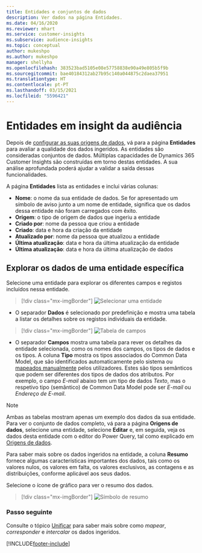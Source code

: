 ```yaml
---
title: Entidades e conjuntos de dados
description: Ver dados na página Entidades.
ms.date: 04/16/2020
ms.reviewer: mhart
ms.service: customer-insights
ms.subservice: audience-insights
ms.topic: conceptual
author: mukeshpo
ms.author: mukeshpo
manager: shellyha
ms.openlocfilehash: 383523bad5105e08e57758838e90a49e805b5f9b
ms.sourcegitcommit: bae40184312ab27b95c140a044875c2daea37951
ms.translationtype: HT
ms.contentlocale: pt-PT
ms.lasthandoff: 03/15/2021
ms.locfileid: "5596421"
---
```

# <a name="entities-in-audience-insights"></a>Entidades em insight da audiência

Depois de [configurar as suas origens de dados](data-sources.md), vá para a página **Entidades** para avaliar a qualidade dos dados ingeridos. As entidades são consideradas conjuntos de dados. Múltiplas capacidades de Dynamics 365 Customer Insights são construídas em torno destas entidades. A sua análise aprofundada poderá ajudar a validar a saída dessas funcionalidades.

A página **Entidades** lista as entidades e inclui várias colunas:

- **Nome**: o nome da sua entidade de dados. Se for apresentado um símbolo de aviso junto a um nome de entidade, significa que os dados dessa entidade não foram carregados com êxito.
- **Origem**: o tipo de origem de dados que ingeriu a entidade
- **Criado por**: nome da pessoa que criou a entidade
- **Criado**: data e hora da criação da entidade
- **Atualizado por**: nome da pessoa que atualizou a entidade
- **Última atualização**: data e hora da última atualização da entidade
- **Última atualização**: data e hora da última atualização de dados

## <a name="exploring-a-specific-entitys-data"></a>Explorar os dados de uma entidade específica

Selecione uma entidade para explorar os diferentes campos e registos incluídos nessa entidade.

> [!div class="mx-imgBorder"]
> ![Selecionar uma entidade](media/data-manager-entities-data.png "Selecionar uma entidade")

- O separador **Dados** é selecionado por predefinição e mostra uma tabela a listar os detalhes sobre os registos individuais da entidade.

> [!div class="mx-imgBorder"]
> ![Tabela de campos](media/data-manager-entities-fields.PNG "Tabela de campos")

- O separador **Campos** mostra uma tabela para rever os detalhes da entidade selecionada, como os nomes dos campos, os tipos de dados e os tipos. A coluna **Tipo** mostra os tipos associados do Common Data Model, que são identificados automaticamente pelo sistema ou [mapeados manualmente](map-entities.md) pelos utilizadores. Estes são tipos semânticos que podem ser diferentes dos tipos de dados dos atributos. Por exemplo, o campo *E-mail* abaixo tem um tipo de dados *Texto*, mas o respetivo tipo (semântico) de Common Data Model pode ser *E-mail* ou *Endereço de E-mail*.

> [!NOTE]
> Ambas as tabelas mostram apenas um exemplo dos dados da sua entidade. Para ver o conjunto de dados completo, vá para a página **Origens de dados**, selecione uma entidade, selecione **Editar** e, em seguida, veja os dados desta entidade com o editor do Power Query, tal como explicado em [Origens de dados](data-sources.md).

Para saber mais sobre os dados ingeridos na entidade, a coluna **Resumo** fornece algumas características importantes dos dados, tais como os valores nulos, os valores em falta, os valores exclusivos, as contagens e as distribuições, conforme aplicável aos seus dados.

Selecione o ícone de gráfico para ver o resumo dos dados.

> [!div class="mx-imgBorder"]
> ![Símbolo de resumo](media/data-manager-entities-summary.png "Tabela de resumo de dados")

### <a name="next-step"></a>Passo seguinte

Consulte o tópico [Unificar](data-unification.md) para saber mais sobre como *mapear*, *corresponder* e *intercalar* os dados ingeridos.


[!INCLUDE[footer-include](../includes/footer-banner.md)]